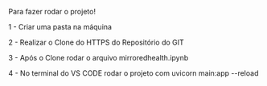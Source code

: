 Para fazer rodar o projeto!

1 - Criar uma pasta na máquina

2 - Realizar o Clone do HTTPS do Repositório do GIT 

3 - Após o Clone rodar o arquivo mirroredhealth.ipynb 

4 - No terminal do VS CODE rodar o projeto com uvicorn main:app --reload
